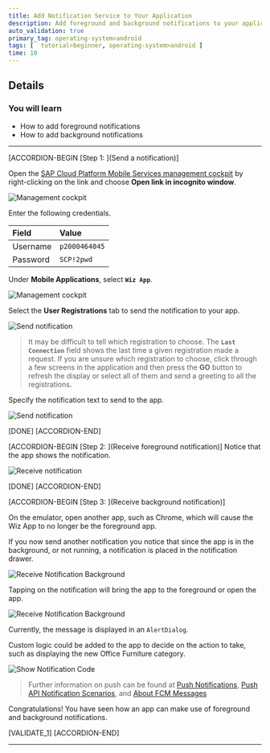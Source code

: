 ```yaml
---
title: Add Notification Service to Your Application
description: Add foreground and background notifications to your application with help of Google Firebase.
auto_validation: true
primary_tag: operating-system>android
tags: [  tutorial>beginner, operating-system>android ]
time: 10
---
```


## Details
### You will learn  
  - How to add foreground notifications
  - How to add background notifications

---

[ACCORDION-BEGIN [Step 1: ](Send a notification)]

Open the <a target="_blank" href="https://hcpmsadmin-p2000464045trial.dispatcher.hanatrial.ondemand.com/sap/mobile/admin/ui/index.html">SAP Cloud Platform Mobile Services management cockpit</a> by right-clicking on the link and choose **Open link in incognito window**.

![Management cockpit](sap-identity.png)

Enter the following credentials.

| Field | Value |
|:----|:----|
| Username | `p2000464045` |
| Password | `SCP!2pwd` |

Under **Mobile Applications**, select **`Wiz App`**.

![Management cockpit](management-cockpit.png)

Select the **User Registrations** tab to send the notification to your app.  

![Send notification](send-notification.png)

> It may be difficult to tell which registration to choose. The **`Last Connection`** field shows the last time a given registration made a request.  If you are unsure which registration to choose, click through a few screens in the application and then press the **GO** button to refresh the display or select all of them and send a greeting to all the registrations.

Specify the notification text to send to the app.

![Send notification](send-notification2.png)

[DONE]
[ACCORDION-END]


[ACCORDION-BEGIN [Step 2: ](Receive foreground notification)]
Notice that the app shows the notification.

![Receive notification](receive-notification.png)

[DONE]
[ACCORDION-END]

[ACCORDION-BEGIN [Step 3: ](Receive background notification)]

On the emulator, open another app, such as Chrome, which will cause the Wiz App to no longer be the foreground app.

If you now send another notification you notice that since the app is in the background, or not running, a notification is placed in the notification drawer.

![Receive Notification Background](receive-notification-background.png)

Tapping on the notification will bring the app to the foreground or open the app.

![Receive Notification Background](receive-notification-background2.png)

Currently, the message is displayed in an `AlertDialog`.

Custom logic could be added to the app to decide on the action to take, such as displaying the new Office Furniture category.

![Show Notification Code](show-notification-code.png)

> Further information on push can be found at <a target="_blank" href="https://help.sap.com/doc/c2d571df73104f72b9f1b73e06c5609a/Latest/en-US/docs/user-guide/foundation/remotenotification.html">Push Notifications</a>, <a target="_blank" href="https://help.sap.com/viewer/38dbd9fbb49240f3b4d954e92335e670/Cloud/en-US/aaec2dbe78ec4fc08ef0a605a899e3dd.html">Push API Notification Scenarios</a>, and <a target="_blank" href="https://firebase.google.com/docs/cloud-messaging/concept-options">About FCM Messages</a>

Congratulations! You have seen how an app can make use of foreground and background notifications.

[VALIDATE_1]
[ACCORDION-END]

---
